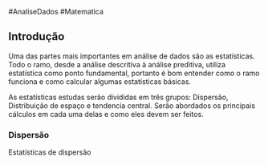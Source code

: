 #AnaliseDados #Matematica 

## Introdução

Uma das partes mais importantes em análise de dados são as estatísticas. Todo o ramo, desde a análise descritiva à análise preditiva, utiliza estatística como ponto fundamental, portanto é bom entender como o ramo funciona e como calcular algumas estatísticas básicas.

As estatísticas estudas serão divididas em três grupos: Dispersão, Distribuição de espaço e tendencia central. Serão abordados os principais cálculos em cada uma delas e como eles devem ser feitos.

### Dispersão

Estatísticas de dispersão